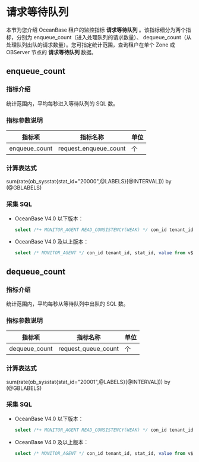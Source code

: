 # 请求等待队列

本节为您介绍 OceanBase 租户的监控指标 **请求等待队列** 。该指标细分为两个指标，分别为
enqueue_count（进入处理队列的请求数量）、
dequeue_count（从处理队列出队的请求数量）。您可指定统计范围，查询租户在单个 Zone 或 OBServer 节点的 **请求等待队列** 数据。

## enqueue_count

### 指标介绍

统计范围内，平均每秒进入等待队列的 SQL 数。

### 指标参数说明

|    **指标项**    |       **指标名称**        | **单位** |
|---------------|-----------------------|--------|
| enqueue_count | request_enqueue_count | 个      |

### 计算表达式

sum(rate(ob_sysstat{stat_id="20000",@LABELS}[@INTERVAL])) by (@GBLABELS)

### 采集 SQL

* OceanBase V4.0 以下版本：

  ```sql
  select /*+ MONITOR_AGENT READ_CONSISTENCY(WEAK) */ con_id tenant_id, stat_id, value from v$sysstat where stat_id IN (20000) and (con_id > 1000 or con_id = 1) and class < 1000
  ```

* OceanBase V4.0 及以上版本：

  ```sql
  select /* MONITOR_AGENT */ con_id tenant_id, stat_id, value from v$sysstat, DBA_OB_TENANTS where stat_id IN (20000) and (con_id > 1000 or con_id = 1) and class < 1000
  ```

## dequeue_count

### 指标介绍

统计范围内，平均每秒从等待队列中出队的 SQL 数。

### 指标参数说明

|    **指标项**    |      **指标名称**       | **单位** |
|---------------|---------------------|--------|
| dequeue_count | request_queue_count | 个      |

### 计算表达式

sum(rate(ob_sysstat{stat_id="20001",@LABELS}[@INTERVAL])) by (@GBLABELS)

### 采集 SQL

* OceanBase V4.0 以下版本：

  ```sql
  select /*+ MONITOR_AGENT READ_CONSISTENCY(WEAK) */ con_id tenant_id, stat_id, value from v$sysstat where stat_id IN (20001) and (con_id > 1000 or con_id = 1) and class < 1000
  ```

* OceanBase V4.0 及以上版本：

  ```sql
  select /* MONITOR_AGENT */ con_id tenant_id, stat_id, value from v$sysstat, DBA_OB_TENANTS where stat_id IN (20001) and (con_id > 1000 or con_id = 1) and class < 1000
  ```
